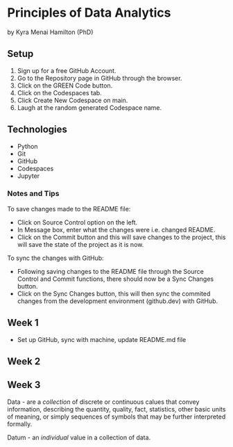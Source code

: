 # Principles of Data Analytics

by Kyra Menai Hamilton (PhD)

## Setup 

1. Sign up for a free GitHub Account.
2. Go to the Repository page in GitHub through the browser.
3. Click on the GREEN Code button.
4. Click on the Codespaces tab.
5. Click Create New Codespace on main.
6. Laugh at the random generated Codespace name.

## Technologies

- Python
- Git
- GitHub
- Codespaces
- Jupyter

### Notes and Tips

To save changes made to the README file:
- Click on Source Control option on the left.
- In Message box, enter what the changes were i.e. changed README.
- Click on the Commit button and this will save changes to the project, this will save the state of the project as it is now.

To sync the changes with GitHub:
- Following saving changes to the README file through the Source Control and Commit functions, there should now be a Sync Changes button.
- Click on the Sync Changes button, this will then sync the commited changes from the development environment (github.dev) with GitHub.

## Week 1 
- Set up GitHub, sync with machine, update README.md file

## Week 2

## Week 3

Data - are a *collection* of discrete or continuous calues that convey information, describing the quantity, quality, fact, statistics, other basic units of meaning, or simply sequences of symbols that may be further interpreted formally.

Datum - an *individual* value in a collection of data.